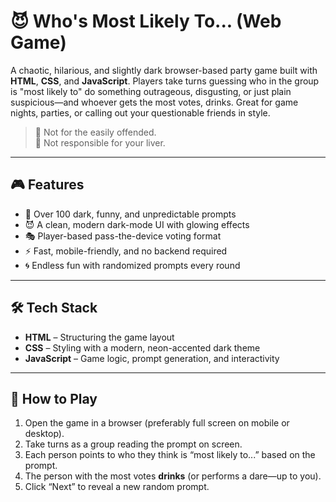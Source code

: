 # 😈 Who's Most Likely To... (Web Game)

A chaotic, hilarious, and slightly dark browser-based party game built with **HTML**, **CSS**, and **JavaScript**. Players take turns guessing who in the group is "most likely to" do something outrageous, disgusting, or just plain suspicious—and whoever gets the most votes, drinks. Great for game nights, parties, or calling out your questionable friends in style.

> 🔞 Not for the easily offended.  
> 🍻 Not responsible for your liver.

---

## 🎮 Features

- 🔀 Over 100 dark, funny, and unpredictable prompts
- 😈 A clean, modern dark-mode UI with glowing effects
- 🎭 Player-based pass-the-device voting format
- ⚡ Fast, mobile-friendly, and no backend required
- 🌀 Endless fun with randomized prompts every round

---

## 🛠️ Tech Stack

- **HTML** – Structuring the game layout
- **CSS** – Styling with a modern, neon-accented dark theme
- **JavaScript** – Game logic, prompt generation, and interactivity

---

## 🚀 How to Play

1. Open the game in a browser (preferably full screen on mobile or desktop).
2. Take turns as a group reading the prompt on screen.
3. Each person points to who they think is “most likely to...” based on the prompt.
4. The person with the most votes **drinks** (or performs a dare—up to you).
5. Click “Next” to reveal a new random prompt.


